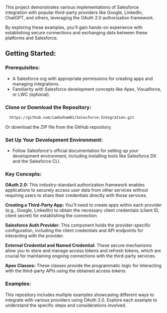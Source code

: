 This project demonstrates various implementations of Salesforce integration with popular third-party providers like Google, LinkedIn, ChatGPT, and others, leveraging the OAuth 2.0 authorization framework. 

By exploring these examples, you'll gain hands-on experience with establishing secure connections and exchanging data between these platforms and Salesforce.

## Getting Started:

### Prerequisites:
* A Salesforce org with appropriate permissions for creating apps and managing integrations.
* Familiarity with Salesforce development concepts like Apex, Visualforce, or LWC (optional).

### Clone or Download the Repository:
```bash
  https://github.com/iamSoham01/Salesforce-Integration.git
```
Or download the ZIP file from the GitHub repository.

### Set Up Your Development Environment:
* Follow Salesforce's official documentation for setting up your development environment, including installing tools like Salesforce DX and the Salesforce CLI.

### Key Concepts:

**OAuth 2.0:**  This industry-standard authorization framework enables applications to securely access user data from other services without requiring users to share their credentials directly with those services.

**Creating a Third-Party App:** You'll need to create apps within each provider (e.g., Google, LinkedIn) to obtain the necessary client credentials (client ID, client secret) for establishing the connection.

**Salesforce Auth Provider:** This component holds the provider-specific configuration, including the client credentials and API endpoints for interacting with the provider.

**External Credential and Named Credential:** These secure mechanisms allow you to store and manage access tokens and refresh tokens, which are crucial for maintaining ongoing connections with the third-party services.

**Apex Classes:** These classes provide the programmatic logic for interacting with the third-party APIs using the obtained access tokens.

### Examples:

This repository includes multiple examples showcasing different ways to integrate with various providers using OAuth 2.0. Explore each example to understand the specific steps and considerations involved.
